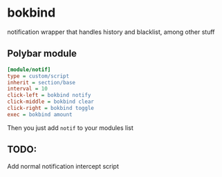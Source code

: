 # bokbind
notification wrapper that handles history and blacklist, among other stuff


## Polybar module
```ini
[module/notif]
type = custom/script
inherit = section/base
interval = 10
click-left = bokbind notify
click-middle = bokbind clear
click-right = bokbind toggle
exec = bokbind amount
```

Then you just add `notif` to your modules list

## TODO:
Add normal notification intercept script
